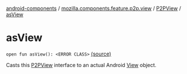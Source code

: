 [android-components](../../index.md) / [mozilla.components.feature.p2p.view](../index.md) / [P2PView](index.md) / [asView](./as-view.md)

# asView

`open fun asView(): <ERROR CLASS>` [(source)](https://github.com/mozilla-mobile/android-components/blob/master/components/feature/p2p/src/main/java/mozilla/components/feature/p2p/view/P2PView.kt#L69)

Casts this [P2PView](index.md) interface to an actual Android [View](#) object.


